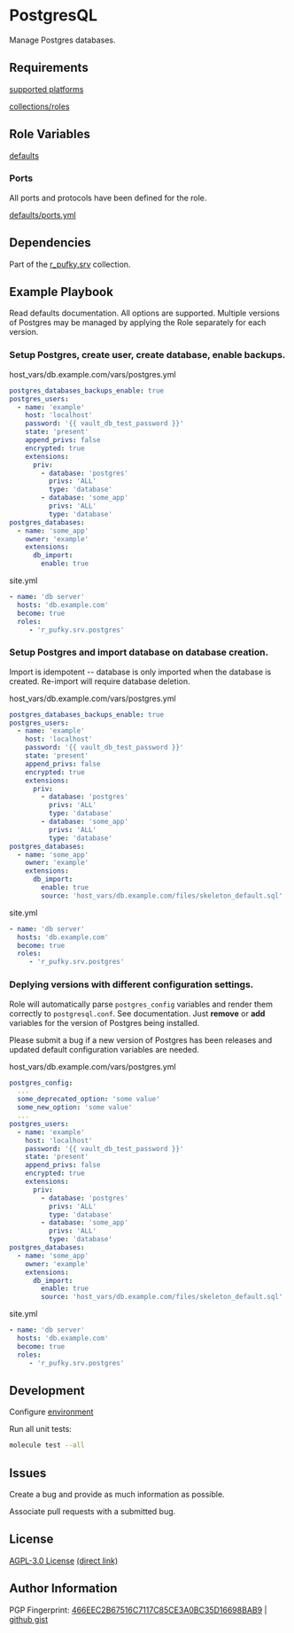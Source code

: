 # PostgresQL
Manage Postgres databases.

## Requirements
[supported platforms](https://github.com/r-pufky/ansible_postgres/blob/main/meta/main.yml)

[collections/roles](https://github.com/r-pufky/ansible_postgres/blob/main/meta/requirements.yml)

## Role Variables
[defaults](https://github.com/r-pufky/ansible_postgres/tree/main/defaults/main)

### Ports
All ports and protocols have been defined for the role.

[defaults/ports.yml](https://github.com/r-pufky/ansible_postgres/blob/main/defaults/main/ports.yml)

## Dependencies
Part of the [r_pufky.srv](https://github.com/r-pufky/ansible_collection_srv)
collection.

## Example Playbook
Read defaults documentation. All options are supported. Multiple versions of
Postgres may be managed by applying the Role separately for each version.

### Setup Postgres, create user, create database, enable backups.
host_vars/db.example.com/vars/postgres.yml
``` yaml
postgres_databases_backups_enable: true
postgres_users:
  - name: 'example'
    host: 'localhost'
    password: '{{ vault_db_test_password }}'
    state: 'present'
    append_privs: false
    encrypted: true
    extensions:
      priv:
        - database: 'postgres'
          privs: 'ALL'
          type: 'database'
        - database: 'some_app'
          privs: 'ALL'
          type: 'database'
postgres_databases:
  - name: 'some_app'
    owner: 'example'
    extensions:
      db_import:
        enable: true
```

site.yml
``` yaml
- name: 'db server'
  hosts: 'db.example.com'
  become: true
  roles:
     - 'r_pufky.srv.postgres'
```

### Setup Postgres and import database on database creation.
Import is idempotent -- database is only imported when the database is created.
Re-import will require database deletion.

host_vars/db.example.com/vars/postgres.yml
``` yaml
postgres_databases_backups_enable: true
postgres_users:
  - name: 'example'
    host: 'localhost'
    password: '{{ vault_db_test_password }}'
    state: 'present'
    append_privs: false
    encrypted: true
    extensions:
      priv:
        - database: 'postgres'
          privs: 'ALL'
          type: 'database'
        - database: 'some_app'
          privs: 'ALL'
          type: 'database'
postgres_databases:
  - name: 'some_app'
    owner: 'example'
    extensions:
      db_import:
        enable: true
        source: 'host_vars/db.example.com/files/skeleton_default.sql'
```

site.yml
``` yaml
- name: 'db server'
  hosts: 'db.example.com'
  become: true
  roles:
     - 'r_pufky.srv.postgres'
```

### Deplying versions with different configuration settings.
Role will automatically parse `postgres_config` variables and render them
correctly to `postgresql.conf`. See documentation. Just **remove** or **add**
variables for the version of Postgres being installed.

Please submit a bug if a new version of Postgres has been releases and updated
default configuration variables are needed.

host_vars/db.example.com/vars/postgres.yml
``` yaml
postgres_config:
  ...
  some_deprecated_option: 'some value'
  some_new_option: 'some value'
  ...
postgres_users:
  - name: 'example'
    host: 'localhost'
    password: '{{ vault_db_test_password }}'
    state: 'present'
    append_privs: false
    encrypted: true
    extensions:
      priv:
        - database: 'postgres'
          privs: 'ALL'
          type: 'database'
        - database: 'some_app'
          privs: 'ALL'
          type: 'database'
postgres_databases:
  - name: 'some_app'
    owner: 'example'
    extensions:
      db_import:
        enable: true
        source: 'host_vars/db.example.com/files/skeleton_default.sql'
```

site.yml
``` yaml
- name: 'db server'
  hosts: 'db.example.com'
  become: true
  roles:
     - 'r_pufky.srv.postgres'
```

## Development
Configure [environment](https://github.com/r-pufky/ansible_collection_srv/blob/main/docs/dev/environment/README.md)

Run all unit tests:
``` bash
molecule test --all
```

## Issues
Create a bug and provide as much information as possible.

Associate pull requests with a submitted bug.

## License
[AGPL-3.0 License](https://www.tldrlegal.com/license/gnu-affero-general-public-license-v3-agpl-3-0)
 [(direct link)](https://github.com/r-pufky/ansible_postgres/blob/main/LICENSE)

## Author Information
PGP Fingerprint: [466EEC2B67516C7117C85CE3A0BC35D16698BAB9](https://keys.openpgp.org/vks/v1/by-fingerprint/466EEC2B67516C7117C85CE3A0BC35D16698BAB9)
| [github gist](https://gist.github.com/r-pufky/a8df36977c55b5bb20829267c4c49d22)
